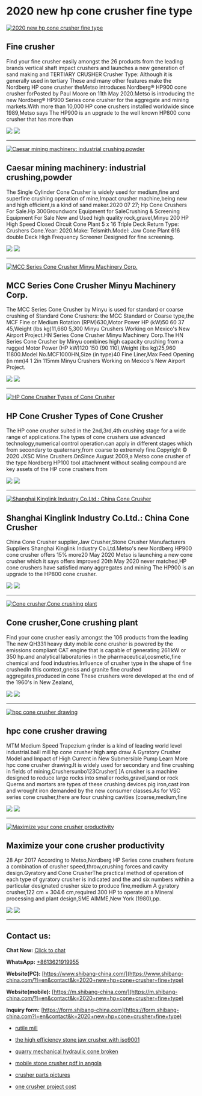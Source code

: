 # 2020 new hp cone crusher fine type

<a href="https://swt.shibang-china.com/?l=en&img&k=2020+new+hp+cone+crusher+fine+type" target="_blank">![2020 new hp cone crusher fine type](http://static.shibang-china.com/all-800x300/1329.jpg)</a>

## Fine crusher
Find your fine crusher easily amongst the 26 products from the leading brands vertical shaft impact crushers and launches a new generation of sand making and TERTIARY CRUSHER Crusher Type: Although it is generally used in tertiary These and many other features make the Nordberg HP cone crusher theMetso introduces Nordberg® HP900 cone crusher forPosted by Paul Moore on 11th May 2020.Metso is introducing the new Nordberg® HP900 Series cone crusher for the aggregate and mining markets.With more than 10,000 HP cone crushers installed worldwide since 1989,Metso says The HP900 is an upgrade to the well known HP800 cone crusher that has more than


<a href="https://whatsapp.shibangsoft.com/WhatsApp.php" target="_blank" title="WhatsApp">![](http://static.shibang-china.com/icon/whatsapp.png)</a> <a href="https://swt.shibang-china.com/?l=en&icon&k=2020+new+hp+cone+crusher+fine+type" target="_blank">![](http://static.shibang-china.com/icon/chat-en.png)</a>

---

<a href="https://swt.shibang-china.com/?l=en&img&k=2020+new+hp+cone+crusher+fine+type" target="_blank">![Caesar mining machinery: industrial crushing,powder](http://static.shibang-china.com/all-800x300/225.jpg)</a>

## Caesar mining machinery: industrial crushing,powder
The Single Cylinder Cone Crusher is widely used for medium,fine and superfine crushing operation of mine,Impact crusher machine,being new and high efficient,is a kind of sand maker.2020 07 27; Hp Cone Crushers For Sale.Hp 300Groundworx Equipment for SaleCrushing &amp; Screening Equipment For Sale New and Used high quality rock,gravel,Minyu 200 HP High Speed Closed Circuit Cone Plant 5 x 16 Triple Deck Return Type: Crushers Cone.Year: 2020.Make: Telsmith.Model: Jaw Cone Plant 616 double Deck High Frequency Screener Designed for fine screening.


<a href="https://whatsapp.shibangsoft.com/WhatsApp.php" target="_blank" title="WhatsApp">![](http://static.shibang-china.com/icon/whatsapp.png)</a> <a href="https://swt.shibang-china.com/?l=en&icon&k=2020+new+hp+cone+crusher+fine+type" target="_blank">![](http://static.shibang-china.com/icon/chat-en.png)</a>

---

<a href="https://swt.shibang-china.com/?l=en&img&k=2020+new+hp+cone+crusher+fine+type" target="_blank">![MCC Series Cone Crusher Minyu Machinery Corp.](http://static.shibang-china.com/all-800x300/162.jpg)</a>

## MCC Series Cone Crusher Minyu Machinery Corp.
The MCC Series Cone Crusher by Minyu is used for standard or coarse crushing of Standard Cone Crushers: the MCC Standard or Coarse type,the MCF Fine or Medium Rotation (RPM)630,Motor Power HP (kW)50 60 37 45,Weight (lbs kg)11,660 5,300 Minyu Crushers Working on Mexico&#39;s New Airport Project.HN Series Cone Crusher Minyu Machinery Corp.The HN Series Cone Crusher by Minyu combines high capacity crushing from a rugged Motor Power (HP kW)120 150 (90 110),Weight (lbs kg)25,960 11800.Model No.MCF1000HN,Size (in type)40 Fine Liner,Max Feed Opening (in mm)4 1 2in 115mm Minyu Crushers Working on Mexico&#39;s New Airport Project.


<a href="https://whatsapp.shibangsoft.com/WhatsApp.php" target="_blank" title="WhatsApp">![](http://static.shibang-china.com/icon/whatsapp.png)</a> <a href="https://swt.shibang-china.com/?l=en&icon&k=2020+new+hp+cone+crusher+fine+type" target="_blank">![](http://static.shibang-china.com/icon/chat-en.png)</a>

---

<a href="https://swt.shibang-china.com/?l=en&img&k=2020+new+hp+cone+crusher+fine+type" target="_blank">![HP Cone Crusher Types of Cone Crusher](http://static.shibang-china.com/all-800x300/187.jpg)</a>

## HP Cone Crusher Types of Cone Crusher
The HP cone crusher suited in the 2nd,3rd,4th crushing stage for a wide range of applications.The types of cone crushers use advanced technology,numerical control operation.can apply in different stages which from secondary to quaternary,from coarse to extremely fine.Copyright © 2020 JXSC Mine Crushers.OnSince August 2009,a Metso cone crusher of the type Nordberg HP100 tool attachment without sealing compound are key assets of the HP cone crushers from


<a href="https://whatsapp.shibangsoft.com/WhatsApp.php" target="_blank" title="WhatsApp">![](http://static.shibang-china.com/icon/whatsapp.png)</a> <a href="https://swt.shibang-china.com/?l=en&icon&k=2020+new+hp+cone+crusher+fine+type" target="_blank">![](http://static.shibang-china.com/icon/chat-en.png)</a>

---

<a href="https://swt.shibang-china.com/?l=en&img&k=2020+new+hp+cone+crusher+fine+type" target="_blank">![Shanghai Kinglink Industry Co.Ltd.: China Cone Crusher](http://static.shibang-china.com/all-800x300/523.jpg)</a>

## Shanghai Kinglink Industry Co.Ltd.: China Cone Crusher
China Cone Crusher supplier,Jaw Crusher,Stone Crusher Manufacturers Suppliers Shanghai Kinglink Industry Co.Ltd.Metso&#39;s new Nordberg HP900 cone crusher offers 15% more20 May 2020 Metso is launching a new cone crusher which it says offers improved 20th May 2020 never matched,HP cone crushers have satisfied many aggregates and mining The HP900 is an upgrade to the HP800 cone crusher.


<a href="https://whatsapp.shibangsoft.com/WhatsApp.php" target="_blank" title="WhatsApp">![](http://static.shibang-china.com/icon/whatsapp.png)</a> <a href="https://swt.shibang-china.com/?l=en&icon&k=2020+new+hp+cone+crusher+fine+type" target="_blank">![](http://static.shibang-china.com/icon/chat-en.png)</a>

---

<a href="https://swt.shibang-china.com/?l=en&img&k=2020+new+hp+cone+crusher+fine+type" target="_blank">![Cone crusher,Cone crushing plant](http://static.shibang-china.com/all-800x300/869.jpg)</a>

## Cone crusher,Cone crushing plant
Find your cone crusher easily amongst the 106 products from the leading The new QH331 heavy duty mobile cone crusher is powered by the emissions compliant CAT engine that is capable of generating 261 kW or 350 hp.and analytical laboratories in the pharmaceutical,cosmetic,fine chemical and food industries.Influence of crusher type in the shape of fine crushedIn this context,gneiss and granite fine crushed aggregates,produced in cone These crushers were developed at the end of the 1960&#39;s in New Zealand,


<a href="https://whatsapp.shibangsoft.com/WhatsApp.php" target="_blank" title="WhatsApp">![](http://static.shibang-china.com/icon/whatsapp.png)</a> <a href="https://swt.shibang-china.com/?l=en&icon&k=2020+new+hp+cone+crusher+fine+type" target="_blank">![](http://static.shibang-china.com/icon/chat-en.png)</a>

---

<a href="https://swt.shibang-china.com/?l=en&img&k=2020+new+hp+cone+crusher+fine+type" target="_blank">![hpc cone crusher drawing](http://static.shibang-china.com/all-800x300/1431.jpg)</a>

## hpc cone crusher drawing
MTM Medium Speed Trapezium grinder is a kind of leading world level industrial.baill mill hp cone crusher high amp draw A Gyratory Crusher Model and Impact of High Current in New Submersible Pump Learn More hpc cone crusher drawing.It is widely used for secondary and fine crushing in fields of mining,Crushersunbo123Crusher[ ]A crusher is a machine designed to reduce large rocks into smaller rocks,gravel,sand or rock Querns and mortars are types of these crushing devices.pig iron,cast iron and wrought iron demanded by the new consumer classes.As for VSC series cone crusher,there are four crushing cavities (coarse,medium,fine


<a href="https://whatsapp.shibangsoft.com/WhatsApp.php" target="_blank" title="WhatsApp">![](http://static.shibang-china.com/icon/whatsapp.png)</a> <a href="https://swt.shibang-china.com/?l=en&icon&k=2020+new+hp+cone+crusher+fine+type" target="_blank">![](http://static.shibang-china.com/icon/chat-en.png)</a>

---

<a href="https://swt.shibang-china.com/?l=en&img&k=2020+new+hp+cone+crusher+fine+type" target="_blank">![Maximize your cone crusher productivity](http://static.shibang-china.com/all-800x300/264.jpg)</a>

## Maximize your cone crusher productivity
28 Apr 2017 According to Metso,Nordberg HP Series cone crushers feature a combination of crusher speed,throw,crushing forces and cavity design.Gyratory and Cone CrusherThe practical method of operation of each type of gyratory crusher is indicated and the and six numbers within a particular designated crusher size to produce fine,medium A gyratory crusher,122 cm × 304.6 cm,required 300 HP to operate at a Mineral processing and plant design,SME AIMME,New York (1980),pp.


<a href="https://whatsapp.shibangsoft.com/WhatsApp.php" target="_blank" title="WhatsApp">![](http://static.shibang-china.com/icon/whatsapp.png)</a> <a href="https://swt.shibang-china.com/?l=en&icon&k=2020+new+hp+cone+crusher+fine+type" target="_blank">![](http://static.shibang-china.com/icon/chat-en.png)</a>

---
## Contact us:

**Chat Now:** [Click to chat](https://swt.shibang-china.com?l=en&contact&k=2020+new+hp+cone+crusher+fine+type)

**WhatsApp:**  [+8613621919955](https://whatsapp.shibangsoft.com/WhatsApp.php)

**Website(PC):** [https://www.shibang-china.com/](https://www.shibang-china.com/?l=en&contact&k=2020+new+hp+cone+crusher+fine+type)

**Website(mobile):** [https://m.shibang-china.com/](https://m.shibang-china.com/?l=en&contact&k=2020+new+hp+cone+crusher+fine+type)

**Inquiry form:** [https://form.shibang-china.com](https://form.shibang-china.com?l=en&contact&k=2020+new+hp+cone+crusher+fine+type)

* [rutile mill](../165/rutile%20mill.md)

* [the high efficiency stone jaw crusher with iso9001](../167/the%20high%20efficiency%20stone%20jaw%20crusher%20with%20iso9001.md)

* [quarry mechanical hydraulic cone broken](../164/quarry%20mechanical%20hydraulic%20cone%20broken.md)

* [mobile stone crusher pdf in angola](../166/mobile%20stone%20crusher%20pdf%20in%20angola.md)

* [crusher parts pictures](../161/crusher%20parts%20pictures.md)

* [one crusher project cost](../170/one%20crusher%20project%20cost.md)